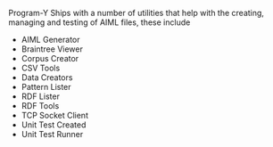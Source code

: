 Program-Y Ships with a number of utilities that help with the creating, managing and testing of AIML files, these include

* AIML Generator
* Braintree Viewer
* Corpus Creator
* CSV Tools
* Data Creators
* Pattern Lister
* RDF Lister
* RDF Tools
* TCP Socket Client
* Unit Test Created
* Unit Test Runner